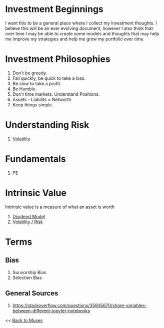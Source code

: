 <a id='muses'></a>

[//]: # (
Author: Samuel Stephens
Date: 9/22/2021
)

# Investment Beginnings
I want this to be a general place where I collect my investment thoughts. I believe this will be an ever evolving document, however I also think that over time I may be able to create some models and thoughts that may help me improve my strategies and help me grow my portfolio over time.

# Investment Philosophies
1. Don't be greedy.
1. Fail quickly, be quick to take a loss.
1. Be slow to take a profit.
1. Be Humble.
1. Don't time markets. Understand Positions.
1. Assets - Liabilits = Networth
1. Keep things simple.

# Understanding Risk
1. [Volatility](Volatility.ipynb#volatility_id)

# Fundamentals
1. PE

# Intrinsic Value
Intrinsic value is a measure of what an asset is worth

1. [Dividend Model](Dividend.ipynb#dividend_id)
1. [Volatility / Risk](Volatilty.ipynb#dividend_id)

# Terms

## Bias
1. Surviorship Bias
1. Selection Bias

## General Sources
1. https://stackoverflow.com/questions/35935670/share-variables-between-different-jupyter-notebooks

<< [Back to Muses](Muses.md#muses_id)